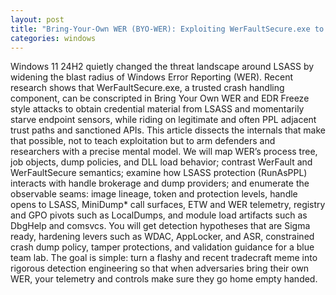 ```yaml
---
layout: post
title: "Bring-Your-Own WER (BYO-WER): Exploiting WerFaultSecure.exe to Dump LSASS and Suspend EDR on Windows 11 24H2"
categories: windows
---
```


Windows 11 24H2 quietly changed the threat landscape around LSASS by widening the blast radius of Windows Error Reporting (WER). Recent research shows that WerFaultSecure.exe, a trusted crash handling component, can be conscripted in Bring Your Own WER and EDR Freeze style attacks to obtain credential material from LSASS and momentarily starve endpoint sensors, while riding on legitimate and often PPL adjacent trust paths and sanctioned APIs. This article dissects the internals that make that possible, not to teach exploitation but to arm defenders and researchers with a precise mental model. We will map WER’s process tree, job objects, dump policies, and DLL load behavior; contrast WerFault and WerFaultSecure semantics; examine how LSASS protection (RunAsPPL) interacts with handle brokerage and dump providers; and enumerate the observable seams: image lineage, token and protection levels, handle opens to LSASS, MiniDump* call surfaces, ETW and WER telemetry, registry and GPO pivots such as LocalDumps, and module load artifacts such as DbgHelp and comsvcs. You will get detection hypotheses that are Sigma ready, hardening levers such as WDAC, AppLocker, and ASR, constrained crash dump policy, tamper protections, and validation guidance for a blue team lab. The goal is simple: turn a flashy and recent tradecraft meme into rigorous detection engineering so that when adversaries bring their own WER, your telemetry and controls make sure they go home empty handed.
